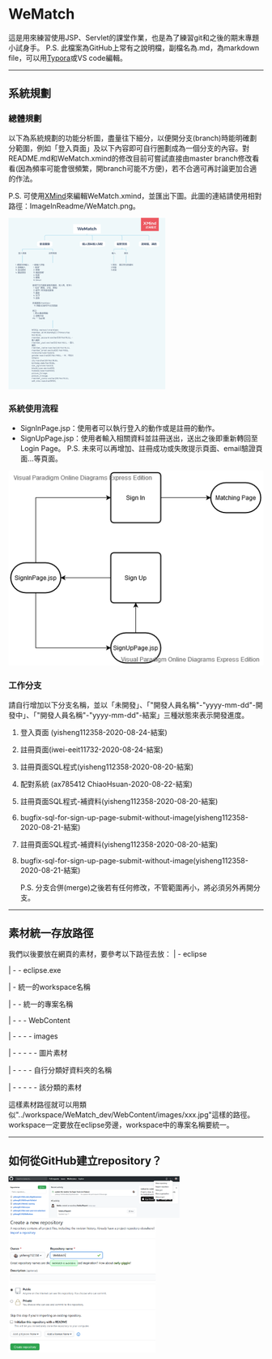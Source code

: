 # WeMatch

這是用來練習使用JSP、Servlet的課堂作業，也是為了練習git和之後的期末專題小試身手。
P.S. 此檔案為GitHub上常有之說明檔，副檔名為.md，為markdown file，可以用[Typora](https://typora.io/)或VS code編輯。

------

## 系統規劃

### 總體規劃

以下為系統規劃的功能分析圖，盡量往下細分，以便開分支(branch)時能明確劃分範圍，例如「登入頁面」及以下內容即可自行圈劃成為一個分支的內容。對README.md和WeMatch.xmind的修改目前可嘗試直接由master branch修改看看(因為頻率可能會很頻繁，開branch可能不方便)，若不合適可再討論更加合適的作法。

P.S. 可使用[XMind](https://www.xmind.net/)來編輯WeMatch.xmind，並匯出下圖。此圖的連結請使用相對路徑：ImageInReadme/WeMatch.png。

<img src="ImageInReadme/WeMatch.png" alt="WeMatch" style="zoom:33%;" />

### 系統使用流程

- SignInPage.jsp：使用者可以執行登入的動作或是註冊的動作。
- SignUpPage.jsp：使用者輸入相關資料並註冊送出，送出之後即重新轉回至Login Page。
  P.S. 未來可以再增加、註冊成功或失敗提示頁面、email驗證頁面…等頁面。

![ActionFlow](ImageInReadme/ActionFlow.png)

### 工作分支

請自行增加以下分支名稱，並以「未開發」、「"開發人員名稱"-"yyyy-mm-dd"-開發中」、「"開發人員名稱"-"yyyy-mm-dd"-結案」三種狀態來表示開發進度。

1. 登入頁面 (yisheng112358-2020-08-24-結案)

2. 註冊頁面(iwei-eeit11732-2020-08-24-結案)

3. 註冊頁面SQL程式(yisheng112358-2020-08-20-結案)

4. 配對系統 (ax785412 ChiaoHsuan-2020-08-22-結案)

5. 註冊頁面SQL程式-補資料(yisheng112358-2020-08-20-結案)

6. bugfix-sql-for-sign-up-page-submit-without-image(yisheng112358-2020-08-21-結案)

5. 註冊頁面SQL程式-補資料(yisheng112358-2020-08-20-結案)

6. bugfix-sql-for-sign-up-page-submit-without-image(yisheng112358-2020-08-21-結案)

   P.S. 分支合併(merge)之後若有任何修改，不管範圍再小，將必須另外再開分支。

------

## 素材統一存放路徑

我們以後要放在網頁的素材，要參考以下路徑去放：
| - eclipse

| - - eclipse.exe

| - 統一的workspace名稱

| - - 統一的專案名稱

| - - - WebContent

| - - - - images

| - - - - - 圖片素材

| - - - - 自行分類好資料夾的名稱

| - - - - - 該分類的素材

這樣素材路徑就可以用類似"../workspace/WeMatch_dev/WebContent/images/xxx.jpg"這樣的路徑。workspace一定要放在eclipse旁邊，workspace中的專案名稱要統一。

------

## 如何從GitHub建立repository？



<img src="ImageInReadme/NewRepo.png" alt="image-20200818215307574" style="zoom:33%;" />

<img src="ImageInReadme/EditRepo.png" alt="image-20200818215442326" style="zoom:33%;" />